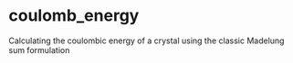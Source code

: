 coulomb_energy
==============

Calculating the coulombic energy of a crystal using the classic Madelung sum formulation
